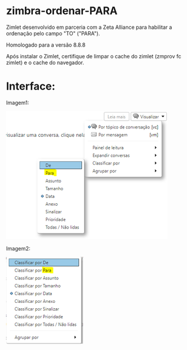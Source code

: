 # zimbra-ordenar-PARA
Zimlet desenvolvido em parceria com a Zeta Alliance para habilitar a ordenação pelo campo "TO" ("PARA"). 

Homologado para a versão 8.8.8

Após instalar o Zimlet, certifique de limpar o cache do zimlet (zmprov fc zimlet) e o cache do navegador.

# Interface:

Imagem1:

![alt tag](https://github.com/BktechBrazil/zimbra-ordenar-PARA/blob/master/doc/sortbyTO1.PNG?raw=true)

Imagem2:

![alt tag](https://github.com/BktechBrazil/zimbra-ordenar-PARA/blob/master/doc/sortbyTO2.PNG?raw=true)
